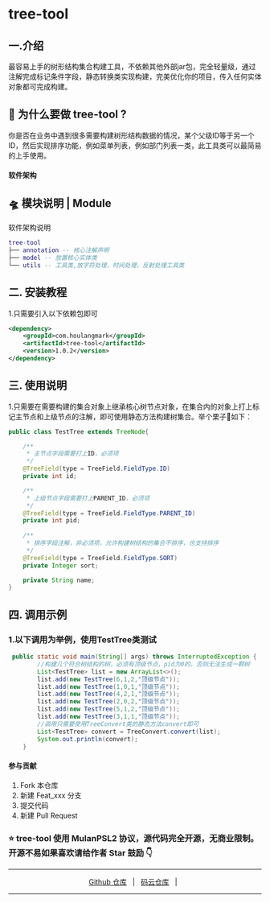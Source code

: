 # tree-tool

## 一.介绍
最容易上手的树形结构集合构建工具，不依赖其他外部jar包，完全轻量级，通过注解完成标记条件字段，静态转换类实现构建，完美优化你的项目，传入任何实体对象都可完成构建。


## 🤔 为什么要做 tree-tool ?
你是否在业务中遇到很多需要构建树形结构数据的情况，某个父级ID等于另一个ID，然后实现排序功能，例如菜单列表，例如部门列表一类，此工具类可以最简易的上手使用。

#### 软件架构
## 🛸 模块说明 | Module
软件架构说明
```lua
tree-tool
├── annotation -- 核心注解声明
├── model -- 放置核心实体类
└── utils -- 工具类,放字符处理，时间处理，反射处理工具类
```


## 二. 安装教程
1.只需要引入以下依赖包即可
``` xml
<dependency>
    <groupId>com.houlangmark</groupId>
    <artifactId>tree-tool</artifactId>
    <version>1.0.2</version>
</dependency>
```

## 三. 使用说明
1.只需要在需要构建的集合对象上继承核心树节点对象，在集合内的对象上打上标记主节点和上级节点的注解，即可使用静态方法构建树集合。举个栗子🌰如下：
``` java
public class TestTree extends TreeNode{

    /**
     * 主节点字段需要打上ID，必须项
     */
    @TreeField(type = TreeField.FieldType.ID)
    private int id;

    /**
     * 上级节点字段需要打上PARENT_ID，必须项
     */
    @TreeField(type = TreeField.FieldType.PARENT_ID)
    private int pid;
    
    /**
     * 排序字段注解，非必须项，允许构建树结构的集合不排序，也支持排序
     */
    @TreeField(type = TreeField.FieldType.SORT)
    private Integer sort;

    private String name;
}
``` 

## 四. 调用示例
### 1.以下调用为举例，使用TestTree类测试
``` java
 public static void main(String[] args) throws InterruptedException {
        //构建几个符合树结构的树，必须有顶级节点，pid为0的，否则无法生成一颗树
        List<TestTree> list = new ArrayList<>();
        list.add(new TestTree(6,1,2,"顶级节点"));
        list.add(new TestTree(1,0,1,"顶级节点"));
        list.add(new TestTree(4,2,1,"顶级节点"));
        list.add(new TestTree(2,0,2,"顶级节点"));
        list.add(new TestTree(5,1,2,"顶级节点"));
        list.add(new TestTree(3,1,1,"顶级节点"));
        //调用只需要使用TreeConvert类的静态方法convert即可
        List<TestTree> convert = TreeConvert.convert(list);
        System.out.println(convert);
    }
``` 

#### 参与贡献

1.  Fork 本仓库
2.  新建 Feat_xxx 分支
3.  提交代码
4.  新建 Pull Request


### ⭐️ tree-tool 使用 MulanPSL2 协议，源代码完全开源，无商业限制。 开源不易如果喜欢请给作者 Star 鼓励 👇

---

<p align="center">
    <a href="https://github.com/zhuoxiaoya/tree-tool">Github 仓库</a> &nbsp; | &nbsp; 
    <a href="https://gitee.com/zxy130359/tree-tool">码云仓库</a> &nbsp; | &nbsp; 
</p>

---